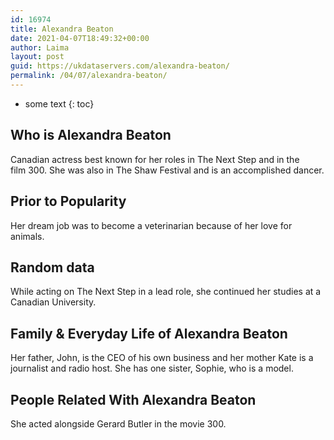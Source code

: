 ```yaml
---
id: 16974
title: Alexandra Beaton
date: 2021-04-07T18:49:32+00:00
author: Laima
layout: post
guid: https://ukdataservers.com/alexandra-beaton/
permalink: /04/07/alexandra-beaton/
---
```


* some text
{: toc}


## Who is Alexandra Beaton
                  
                  
                  
Canadian actress best known for her roles in The Next Step and in the film 300. She was also in The Shaw Festival and is an accomplished dancer.
                  
              
            
              
            
                
                
                
## Prior to Popularity
                  
                  
                  
Her dream job was to become a veterinarian because of her love for animals.
                  
              
            
              
            
                
                
                
## Random data
                  
                  
                  
While acting on The Next Step in a lead role, she continued her studies at a Canadian University.
                  
              
            
              
            
                
                
                
## Family & Everyday Life of Alexandra Beaton
                  
                  
                  
Her father, John, is the CEO of his own business and her mother Kate is a journalist and radio host. She has one sister, Sophie, who is a model.
                  
              
            
              
            
                
                
                
## People Related With Alexandra Beaton
                  
                  
                  
She acted alongside Gerard Butler in the movie 300.
                  
              
            
              
            
                
              
            
              
              
            
            
              
            
          
          
          